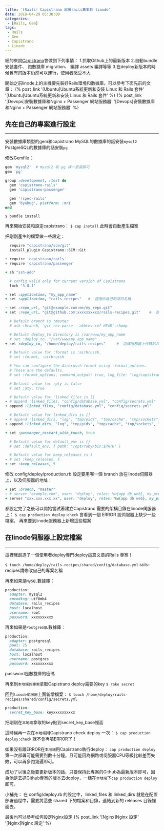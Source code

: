 ```yaml
---
title: '[Rails] Capistrano 部署rails專案到 linode'
date: 2018-04-29 05:38:00
categories:
 - [Rails, Gem]
tags:
 - Rails
 - Gem
 - Capistrano
 - Linode
---
```

總的來說[Capistrano](http://capistranorb.com/)會做到下列事情：
1.抓取Github上的最新版本
2.自動bundle 安装套件、 跑數據庫 migration、 編譯 assets  編譯等等
3.在deploy新版本的時候舊有的版本仍然可以運行，使用者感受不大

開始之前linode上的主機要先裝好Rails環境和數據庫，可以參考下面先前的文章：
{% post_link '[Ubuntu]Ubuntu系統更新和安装 Linux 和 Rails 套件' '[Ubuntu]Ubuntu系統更新和安装 Linux 和 Rails 套件' %}
{% post_link '[Devops]安裝數據庫和Nginx + Passenger 網站服務器' '[Devops]安裝數據庫和Nginx + Passenger 網站服務器' %}

## 先在自己的專案進行設定
---
安裝數據庫類型的gem和capistrano
MySQL的數據庫的話安裝`mysql2`
PostgreSQL的數據庫的話安裝`pg`

修改Gemfile：
``` ruby Gemfile
gem 'mysql2'  # mysql2 和 pg 择一安装即可
gem 'pg'

group :development, :test do
  gem 'capistrano-rails'
  gem 'capistrano-passenger'

  gem 'rspec-rails'
  gem 'byebug', platform: :mri
end
```
`$ bundle install`

再來開始安裝和設定capistrano：
`$ cap install`
此時會自動產生檔案

把剛剛產生的檔案做一些設定：
``` javascript Capfile
  require "capistrano/scm/git"
  install_plugin Capistrano::SCM::Git

+ require 'capistrano/rails'
+ require 'capistrano/passenger'
```

``` ruby config/deploy.rb
+ sh "ssh-add"

  # config valid only for current version of Capistrano
  lock "3.8.1"

- set :application, "my_app_name"
+ set :application, "rails_recipes"   #  請用你自己的項目名稱

- set :repo_url, "git@example.com:me/my_repo.git"
+ set :repo_url, "git@github.com:xxxxxxxxxx/rails-recipes.git"    #  請用你自己項目的git位置

  # Default branch is :master
  # ask :branch, `git rev-parse --abbrev-ref HEAD`.chomp

  # Default deploy_to directory is /var/www/my_app_name
  # set :deploy_to, "/var/www/my_app_name"
+ set :deploy_to, "/home/deploy/rails-recipes"     #  這樣服務器上代碼的目錄位置，放在 deploy  帳號下。 請用你自己的項目名稱。

  # Default value for :format is :airbrussh.
  # set :format, :airbrussh

  # You can configure the Airbrussh format using :format_options.
  # These are the defaults.
  # set :format_options, command_output: true, log_file: "log/capistrano.log", color: :auto, truncate: :auto

  # Default value for :pty is false
  # set :pty, true

  # Default value for :linked_files is []
- # append :linked_files, "config/database.yml", "config/secrets.yml"
+ append :linked_files, "config/database.yml", "config/secrets.yml"

  # Default value for linked_dirs is []
- # append :linked_dirs, "log", "tmp/pids", "tmp/cache", "tmp/sockets", "public/system"
+ append :linked_dirs, "log", "tmp/pids", "tmp/cache", "tmp/sockets", "public/system"

+ set :passenger_restart_with_touch, true

  # Default value for default_env is {}
  # set :default_env, { path: "/opt/ruby/bin:$PATH" }

  # Default value for keep_releases is 5
- # set :keep_releases, 5
+ set :keep_releases, 5
```

修改 config/deploy/production.rb 設定要用哪一個 branch 放在linode伺服器上，以及伺服器的地址：
``` ruby config/deploy/production.rb
+ set :branch, "master"
- # server "example.com", user: "deploy", roles: %w{app db web}, my_property: :my_value
+ server "xxx.xxx.xxx.xx", user: "deploy", roles: %w{app db web}, my_property: :my_value
```

都設定完了之後可以開始嘗試著建立Capistrano 需要的架構目錄在linode伺服器上：
`$ cap production deploy:check`
會看到一個 ERROR  說伺服器上缺少一些檔案， 再來要到linode服務器上新增這些檔案


## 在linode伺服器上設定檔案
---
這裡我創造了一個使用者deploy專門deploy這篇文章的Rails 專案！

`$ touch /home/deploy/rails-recipes/shared/config/database.yml`
rails-recipes請修改自己的專案名稱

再來如果是`MySQL`數據庫：
``` ruby /home/deploy/rails-recipes/shared/config/database.yml
production:
  adapter: mysql2
  encoding: utf8mb4
  database: rails_recipes
  host: localhost
  username: root
  password: xxxxxxxxxx
```
再來如果是`PostgreSQL`數據庫：
``` ruby rails-recipes/shared/config/database.yml
production:
  adapter: postgresql
  pool: 25
  database: rails_recipes
  host: localhost
  username: postgres
  password: xxxxxxxxxx
```
password是數據庫的密碼

再來到`本地端的專案`拿取Capistrano deploy需要的key
`$ rake secret`

回到`linode伺服器`上面新增檔案：
`$ touch /home/deploy/rails-recipes/shared/config/secrets.yml`
``` ruby /home/deploy/rails-recipes/shared/config/secrets.yml
production:
  secret_key_base: keyxxxxxxxxxx
```
把剛剛在`本地端`拿取的key貼到secret_key_base裡面

這時候再一次在`本地端`用Capistrano check deploy 一次：
`$ cap production deploy:check`
就不會再噴ERROR了！

如果沒有跟ERROR在`本地端`用Capistrano執行deploy：
`cap production deploy`
第一次部署可能需要到數十分鐘，且可能因為網路或伺服器CPU等級比較差而失敗，可以再多跑幾遍即可。

成功了以後之後要更新版本的話，只要保持此專案的Github為最新版本即可，因為他是去抓Github專案的版本去doploy，一樣在`本地端`下`cap production deploy`即可。


小補充：
在 config/deploy.rb 的設定中，linked_files 和 linked_dirs 就是在配置部署過程中，需要將這些 shared 下的檔案和目錄，連結到新的 releases 目錄裡面去。

最後也可以參考如何設定Nginx設定
{% post_link '[Nginx]Nginx 設定' '[Nginx]Nginx 設定' %}
